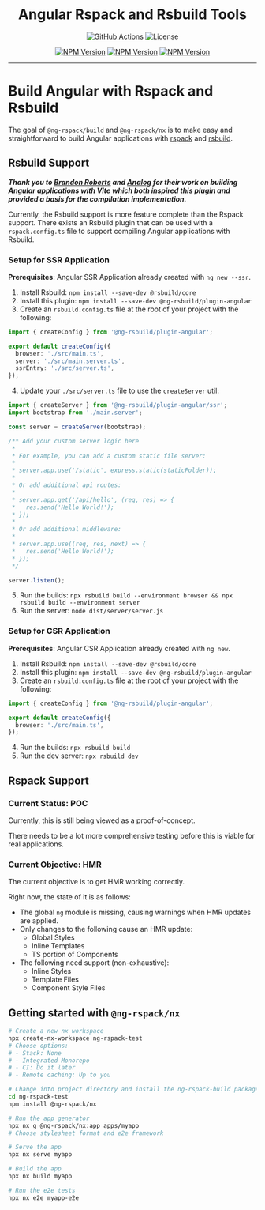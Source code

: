 <div style="text-align: center;">

# Angular Rspack and Rsbuild Tools

[![GitHub Actions](https://github.com/Coly010/ng-rspack-build/actions/workflows/ci.yml/badge.svg)](https://github.com/Coly010/ng-rspack-build/actions/workflows/ci.yml)
![License](https://img.shields.io/badge/License-MIT-blue)

[![NPM Version](https://img.shields.io/npm/v/%40ng-rspack%2Fbuild?label=%40ng-rsbuild%2Fpluigin-angular)](https://www.npmjs.com/package/@ng-rsbuild/plugin-angular)
[![NPM Version](https://img.shields.io/npm/v/%40ng-rspack%2Fbuild?label=%40ng-rspack%2Fbuild)](https://www.npmjs.com/package/@ng-rspack/build)
[![NPM Version](https://img.shields.io/npm/v/%40ng-rspack%2Fbuild?label=%40ng-rspack%2Fnx)](https://www.npmjs.com/package/@ng-rspack/nx)

</div>

<hr>

# Build Angular with Rspack and Rsbuild

The goal of `@ng-rspack/build` and `@ng-rspack/nx` is to make easy and straightforward to build Angular applications with [rspack](https://rspack.dev) and [rsbuild](https://rsbuild.dev).

## Rsbuild Support

**_Thank you to [Brandon Roberts](https://x.com/brandontroberts) and [Analog](https://analogjs.org/) for their work on building Angular applications with Vite which both inspired this plugin and provided a basis for the compilation implementation._**

Currently, the Rsbuild support is more feature complete than the Rspack support.
There exists an Rsbuild plugin that can be used with a `rspack.config.ts` file to support compiling Angular applications with Rsbuild.

### Setup for SSR Application

**Prerequisites**: Angular SSR Application already created with `ng new --ssr`.

1. Install Rsbuild: `npm install --save-dev @rsbuild/core`
2. Install this plugin: `npm install --save-dev @ng-rsbuild/plugin-angular`
3. Create an `rsbuild.config.ts` file at the root of your project with the following:

```ts
import { createConfig } from '@ng-rsbuild/plugin-angular';

export default createConfig({
  browser: './src/main.ts',
  server: './src/main.server.ts',
  ssrEntry: './src/server.ts',
});
```

4. Update your `./src/server.ts` file to use the `createServer` util:

```ts
import { createServer } from '@ng-rsbuild/plugin-angular/ssr';
import bootstrap from './main.server';

const server = createServer(bootstrap);

/** Add your custom server logic here
 *
 * For example, you can add a custom static file server:
 *
 * server.app.use('/static', express.static(staticFolder));
 *
 * Or add additional api routes:
 *
 * server.app.get('/api/hello', (req, res) => {
 *   res.send('Hello World!');
 * });
 *
 * Or add additional middleware:
 *
 * server.app.use((req, res, next) => {
 *   res.send('Hello World!');
 * });
 */

server.listen();
```

5. Run the builds: `npx rsbuild build --environment browser && npx rsbuild build --environment server`
6. Run the server: `node dist/server/server.js`

### Setup for CSR Application

**Prerequisites**: Angular CSR Application already created with `ng new`.

1. Install Rsbuild: `npm install --save-dev @rsbuild/core`
2. Install this plugin: `npm install --save-dev @ng-rsbuild/plugin-angular`
3. Create an `rsbuild.config.ts` file at the root of your project with the following:

```ts
import { createConfig } from '@ng-rsbuild/plugin-angular';

export default createConfig({
  browser: './src/main.ts',
});
```

4. Run the builds: `npx rsbuild build`
5. Run the dev server: `npx rsbuild dev`

## Rspack Support

### Current Status: POC

Currently, this is still being viewed as a proof-of-concept.

There needs to be a lot more comprehensive testing before this is viable for real applications.

### Current Objective: HMR

The current objective is to get HMR working correctly.

Right now, the state of it is as follows:

- The global `ng` module is missing, causing warnings when HMR updates are applied.
- Only changes to the following cause an HMR update:
  - Global Styles
  - Inline Templates
  - TS portion of Components
- The following need support (non-exhaustive):
  - Inline Styles
  - Template Files
  - Component Style Files

## Getting started with `@ng-rspack/nx`

```bash
# Create a new nx workspace
npx create-nx-workspace ng-rspack-test
# Choose options:
# - Stack: None
# - Integrated Monorepo
# - CI: Do it later
# - Remote caching: Up to you

# Change into project directory and install the ng-rspack-build package
cd ng-rspack-test
npm install @ng-rspack/nx

# Run the app generator
npx nx g @ng-rspack/nx:app apps/myapp
# Choose stylesheet format and e2e framework

# Serve the app
npx nx serve myapp

# Build the app
npx nx build myapp

# Run the e2e tests
npx nx e2e myapp-e2e
```
